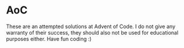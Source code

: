 # AoC

These are an attempted solutions at Advent of Code. I do not give any warranty of their success, they should also not be used for educational purposes either. Have fun coding :)
